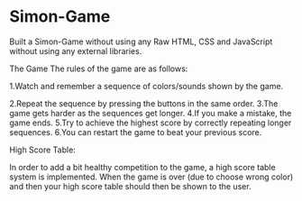 # Simon-Game
Built a Simon-Game without using any Raw HTML, CSS and JavaScript without using any external libraries.

The Game The rules of the game are as follows:

1.Watch and remember a sequence of colors/sounds shown by the game.

2.Repeat the sequence by pressing the buttons in the same order.
3.The game gets harder as the sequences get longer.
4.If you make a mistake, the game ends.
5.Try to achieve the highest score by correctly repeating longer sequences.
6.You can restart the game to beat your previous score.

High Score Table:

In order to add a bit healthy competition to the game, a high score table system is implemented.
When the game is over (due to choose wrong color) and then your high score table should then be shown to the user.
